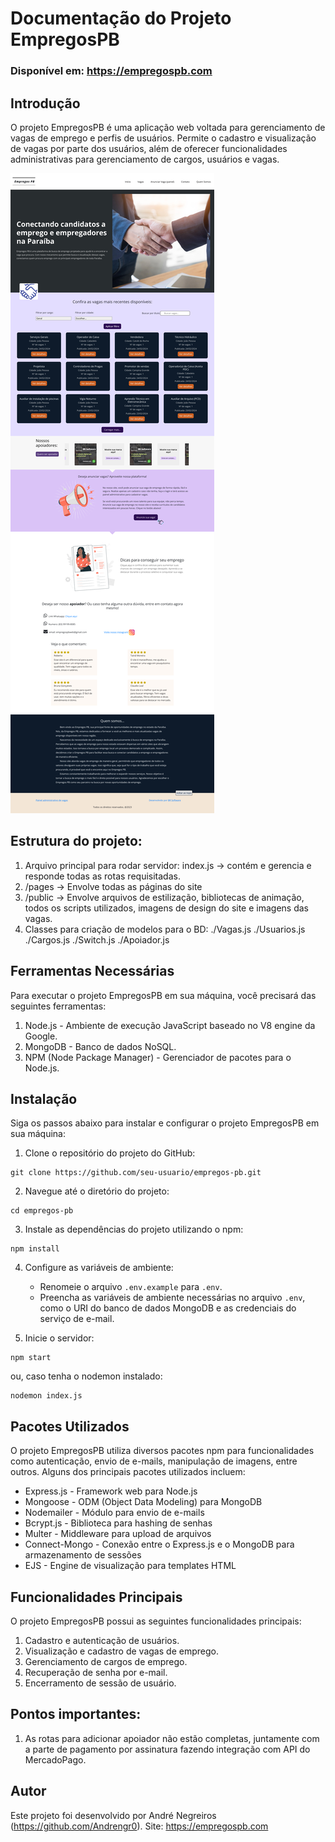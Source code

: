 # Documentação do Projeto EmpregosPB

### Disponível em:  https://empregospb.com

## Introdução
O projeto EmpregosPB é uma aplicação web voltada para gerenciamento de vagas de emprego e perfis de usuários. Permite o cadastro e visualização de vagas por parte dos usuários, além de oferecer funcionalidades administrativas para gerenciamento de cargos, usuários e vagas.

![alt text](image_site_EmpregosPB.jpg)


## Estrutura do projeto:

1. Arquivo principal para rodar servidor: index.js  -> contém e gerencia e responde todas as rotas requisitadas.
2. /pages -> Envolve todas as páginas do site
3. /public -> Envolve arquivos de estilização, bibliotecas de animação, todos os scripts utilizados, imagens de design do site e imagens das vagas.
4. Classes para criação de modelos para o BD:
    ./Vagas.js
    ./Usuarios.js
    ./Cargos.js
    ./Switch.js
    ./Apoiador.js

## Ferramentas Necessárias
Para executar o projeto EmpregosPB em sua máquina, você precisará das seguintes ferramentas:

1. Node.js - Ambiente de execução JavaScript baseado no V8 engine da Google.
2. MongoDB - Banco de dados NoSQL.
3. NPM (Node Package Manager) - Gerenciador de pacotes para o Node.js.

## Instalação
Siga os passos abaixo para instalar e configurar o projeto EmpregosPB em sua máquina:

1. Clone o repositório do projeto do GitHub:
```
git clone https://github.com/seu-usuario/empregos-pb.git
```

2. Navegue até o diretório do projeto:
```
cd empregos-pb
```

3. Instale as dependências do projeto utilizando o npm:
```
npm install
```

4. Configure as variáveis de ambiente:
   - Renomeie o arquivo `.env.example` para `.env`.
   - Preencha as variáveis de ambiente necessárias no arquivo `.env`, como o URI do banco de dados MongoDB e as credenciais do serviço de e-mail.

5. Inicie o servidor:
```
npm start
```
ou, caso tenha o nodemon instalado:
```
nodemon index.js
```

## Pacotes Utilizados
O projeto EmpregosPB utiliza diversos pacotes npm para funcionalidades como autenticação, envio de e-mails, manipulação de imagens, entre outros. Alguns dos principais pacotes utilizados incluem:

- Express.js - Framework web para Node.js
- Mongoose - ODM (Object Data Modeling) para MongoDB
- Nodemailer - Módulo para envio de e-mails
- Bcrypt.js - Biblioteca para hashing de senhas
- Multer - Middleware para upload de arquivos
- Connect-Mongo - Conexão entre o Express.js e o MongoDB para armazenamento de sessões
- EJS - Engine de visualização para templates HTML

## Funcionalidades Principais
O projeto EmpregosPB possui as seguintes funcionalidades principais:

1. Cadastro e autenticação de usuários.
2. Visualização e cadastro de vagas de emprego.
3. Gerenciamento de cargos de emprego.
4. Recuperação de senha por e-mail.
5. Encerramento de sessão de usuário.

## Pontos importantes:

1. As rotas para adicionar apoiador não estão completas, juntamente com a parte de pagamento por assinatura fazendo integração com API do MercadoPago.

## Autor
Este projeto foi desenvolvido por André Negreiros (https://github.com/Andrengr0).
Site:  https://empregospb.com
